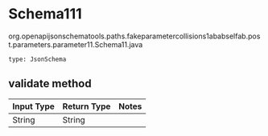# Schema111
org.openapijsonschematools.paths.fakeparametercollisions1ababselfab.post.parameters.parameter11.Schema11.java
```
type: JsonSchema
```

## validate method
| Input Type | Return Type | Notes |
| ---------- | ----------- | ----- |
| String | String | |
